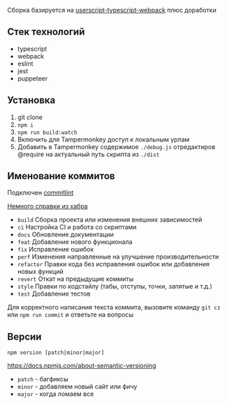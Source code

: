 Сборка базируется на [userscript-typescript-webpack](https://github.com/vannhi/userscript-typescript-webpack) плюс доработки

## Стек технологий

* typescript
* webpack
* eslint
* jest
* puppeteer

## Установка

1. git clone
2. `npm i`
3. `npm run build:watch`
4. Включить для Tampermonkey доступ к локальным урлам
5. Добавить в Tampermonkey содержимое `./debug.js` отредактиров @require на актуальный путь скрипта из `./dist`

## Именование коммитов

Подключен [commitlint](https://github.com/conventional-changelog/commitlint/#what-is-commitlint)

[Немного справки из хабра](https://habr.com/ru/company/yandex/blog/431432/)

- `build` 	Сборка проекта или изменения внешних зависимостей
- `ci` 	Настройка CI и работа со скриптами
- `docs` 	Обновление документации
- `feat` 	Добавление нового функционала
- `fix` 	Исправление ошибок
- `perf` 	Изменения направленные на улучшение производительности
- `refactor` 	Правки кода без исправления ошибок или добавления новых функций
- `revert` 	Откат на предыдущие коммиты
- `style` 	Правки по кодстайлу (табы, отступы, точки, запятые и т.д.)
- `test` 	Добавление тестов

Для корректного написания текста коммита, вызовите команду `git cz` или `npm run commit` и ответьте на вопросы


## Версии

```
npm version [patch|minor|major]
```

https://docs.npmjs.com/about-semantic-versioning

- `patch` - багфиксы
- `minor` - добавляем новый сайт или фичу
- `major` - когда ломаем все


